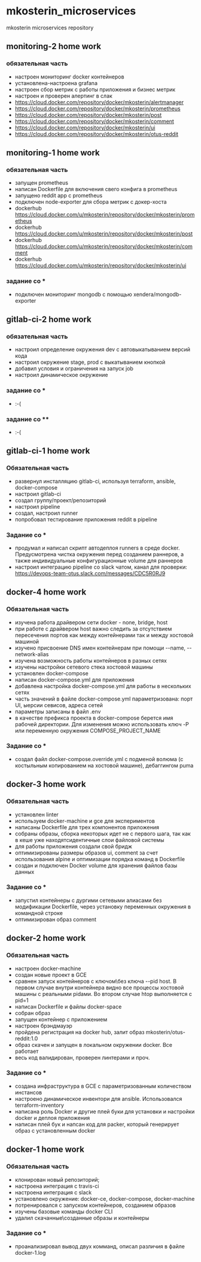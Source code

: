 # mkosterin_microservices
mkosterin microservices repository
## monitoring-2 home work
### обязательная часть
- настроен мониторинг docker контейнеров
- установлена-настроена grafana
- настроен сбор метрик с работы приложения и бизнес метрик
- настроен и проверен алертинг в слак
- https://cloud.docker.com/repository/docker/mkosterin/alertmanager
- https://cloud.docker.com/repository/docker/mkosterin/prometheus
- https://cloud.docker.com/repository/docker/mkosterin/post
- https://cloud.docker.com/repository/docker/mkosterin/comment
- https://cloud.docker.com/repository/docker/mkosterin/ui
- https://cloud.docker.com/repository/docker/mkosterin/otus-reddit
###
## monitoring-1 home work
### обязательная часть
- запущен prometheus
- написан Dockerfile для включения свего конфига в prometheus
- запущено reddit app с prometheus
- подключен node-exporter для сбора метрик с докер-хоста
- dockerhub https://cloud.docker.com/u/mkosterin/repository/docker/mkosterin/prometheus
- dockerhub https://cloud.docker.com/u/mkosterin/repository/docker/mkosterin/post
- dockerhub https://cloud.docker.com/u/mkosterin/repository/docker/mkosterin/comment
- dockerhub https://cloud.docker.com/u/mkosterin/repository/docker/mkosterin/ui
### задание со *
- подключен мониторинг mongodb с помощью xendera/mongodb-exporter
## gitlab-ci-2 home work
### обязательная часть
- настроил определение окружения dev с автовыкатыванием версий кода
- настроил окружение stage, prod с выкатыванием кнопкой
- добавил условия и ограничения на запуск job
- настроил динамическое окружение
### задание со *
- :-(
### задание со **
- :-(
## gitlab-ci-1 home work
### Обязательная часть
- развернул инсталляцию gitlab-ci, используя terraform, ansible, docker-compose
- настроил gitlab-ci
- создал группу/проект/репозиторий
- настроил pipeline
- создал, настроил runner
- попробовал тестирование приложения reddit в pipeline
### Задание со *
- продумал и написал скрипт автодеплоя runners в среде docker. Предусмотрена чистка окружения перед созданием раннеров, а также индивидуальные конфигурационные volume для раннеров
- настроил интеграцию pipeline со slack чатом, канал для проверки: https://devops-team-otus.slack.com/messages/CDC5R0RJ9
## docker-4 home work
### Обязательная часть
- изучена работа драйвером сети docker - none, bridge, host
- при работе с драйвером host важно следить за отсутствием пересечения портов как между контейнерами так и между хостовой машиной
- изучено присвоение DNS имен контейнерам при помощи --name, --network-alias
- изучена возможность работы контейнеров в разных сетях
- изучены настройки сетевого стека хостовой машины 
- установлен docker-compose
- написан docker-compose.yml для приложения
- добавлена настройка docker-compose.yml для работы в нескольких сетях
- часть значений в файле docker-compose.yml параметризована: порт UI, ыерсии севисов, адреса сетей
- параметры записаны в файл .env
- в качестве префикса проекта в docker-compose берется имя рабочей директории. Для изменения можно использовать ключ -P или переменную окружения COMPOSE_PROJECT_NAME
### Задание со *
- создал файл docker-compose.override.yml с подменой волюма (с костыльным копированием на хостовой машине), дебаггингом puma
## docker-3 home work
### Обязательная часть
- установлен linter
- используем docker-machine и gce для экспериментов
- написаны Dockerfile для трех компонентов приложения
- собраны образы, сборка некоторых идет не с первого шага, так как в кеше уже находятсидентичные слои файловой системы
- для работы приложения создали свой бридж
- оптимизированы размеры образов ui, comment за счет использования alpine и оптимизации порядка команд в Dockerfile
- создан и подключен Docker volume для хранения файлов базы данных
### Задание со *
- запустил контейнеры с дургими сетевыми алиасами без модификации Dockerfile, через установку переменных окружения в командной строке
- оптимизирован образ comment

## docker-2 home work
### Обязательная часть
- настроен docker-machine
- создан новые проект в GCE
- сравнен запуск контейнеров с ключом\без ключа --pid host. В первом случае внутри контейнера видно все процессы хостовой машины с реальными pidами. Во втором случае htop выполняется с pid=1
- написан Dockerfile и файлы docker-space
- собран образ
- запущен контейнер с приложением
- настроен брэндмауэр
- пройдена регистрация на docker hub, залит образ mkosterin/otus-reddit:1.0
- образ скачен и запущен в локальном окружении docker. Все работает
- весь код валидирован, проверен линтерами и проч.
### Задание со *
- создана инфраструктура в GCE с параметризованным количеством инстансов
- настроено динамическое инвентори для ansible. Использовался terraform-inventory
- написана роль Docker и другие плей буки для установки и настройки docker и деплоя приложения
- написан плей бук и напсан код для packer, который генерирует образ с установленным docker

## docker-1 home work
### Обязательная часть
- клонирован новый репозиторий;
- настроена интеграция с travis-ci
- настроена интеграция с slack
- установлено окружение: docker-ce, docker-compose, docker-machine
- потренировался с запуском контейнеров, созданием образов
- изучены базовые команды docker CLI
- удалил скачанные\созданные образы и контейнеры
### Задание со *
- проанализировал вывод двух комманд, описал различия в файле docker-1.log

